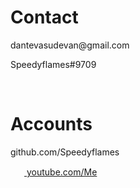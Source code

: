 # Contact

<p>dantevasudevan@gmail.com</p>
<p>Speedyflames#9709</p>
<br>

# Accounts

<p>github.com/Speedyflames</p>
<p><img src="https://seeklogo.com/images/Y/youtube-icon-logo-521820CDD7-seeklogo.com.png" width="22" height="15"><a href="https://www.youtube.com/channel/UCxHx9sbwcqApbpsxXJZp23g"> youtube.com/Me</a></p>
